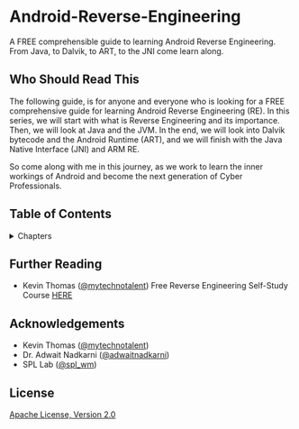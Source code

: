 # Android-Reverse-Engineering
A FREE comprehensible guide to learning Android Reverse Engineering. From Java, to Dalvik, to ART, to the JNI come learn along.

## Who Should Read This
The following guide, is for anyone and everyone who is looking for a FREE comprehensive guide for learning Android Reverse Engineering (RE). In this series, we will start with what is Reverse Engineering and its importance. Then, we will look at Java and the JVM. In the end, we will look into Dalvik bytecode and the Android Runtime (ART), and we will finish with the Java Native Interface (JNI) and ARM RE. 

So come along with me in this journey, as we work to learn the inner workings of Android and become the next generation of Cyber Professionals. 

## Table of Contents
<!-- Table of Contents-->
<details>
    <summary>Chapters</summary>
    <ol>
        <li>Preface</li>
        <li>Introduction to Reverse Engineering</li>
            <ul>
                <li>Goals</li>
                <li>Techniques</li>
            </ul>
        <li>Android Basics</li>
            <ul>
                <li>Android Overview</li>
                <li>Component Model</li>
            </ul>
        <li>Java COMMING SOON</li>
    </ol>
</details>

## Further Reading 
- Kevin Thomas ([@mytechnotalent][Kevin_GitHub]) Free Reverse Engineering Self-Study Course [HERE][RE_Tutorial_Url]

## Acknowledgements 
- Kevin Thomas ([@mytechnotalent][Kevin_GitHub])
- Dr. Adwait Nadkarni ([@adwaitnadkarni][Nadkarni_Site])
- SPL Lab ([@spl_wm][SPL_Site])

## License
[Apache License, Version 2.0][License_Url]


<!-- -->
[RE_Tutorial_Url]: https://github.com/mytechnotalent/Reverse-Engineering-Tutorial
[License_Url]: https://www.apache.org/licenses/LICENSE-2.0
[Kevin_GitHub]: https://github.com/mytechnotalent
[Nadkarni_Site]: https://www.adwaitnadkarni.com/
[SPL_Site]: https://spl-wm.github.io/